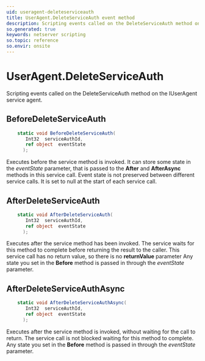 ```yaml
---
uid: useragent-deleteserviceauth
title: UserAgent.DeleteServiceAuth event method
description: Scripting events called on the DeleteServiceAuth method on the UserAgent service agent.
so.generated: true
keywords: netserver scripting
so.topic: reference
so.envir: onsite
---
```

# UserAgent.DeleteServiceAuth

Scripting events called on the <see cref='M:IUserAgent.DeleteServiceAuth'>DeleteServiceAuth</see> method on the <see cref='IUserAgent'>IUserAgent</see>  service agent.

## BeforeDeleteServiceAuth
```cs
    static void BeforeDeleteServiceAuth(
       Int32  serviceAuthId,
       ref object  eventState
      );
```
Executes before the service method is invoked.
It can store some state in the *eventState* parameter, that is passed to the **After** and **AfterAsync** methods in this service call.
Event state is not preserved between different service calls. It is set to null at the start of each service call.
## AfterDeleteServiceAuth
```cs
    static void AfterDeleteServiceAuth(
       Int32  serviceAuthId,
       ref object  eventState
      );
```
Executes after the service method has been invoked. The service waits for this method to complete before returning the result to the caller.
This service call has no return value, so there is no **returnValue** parameter
Any state you set in the **Before** method is passed in through the *eventState* parameter.
## AfterDeleteServiceAuthAsync
```cs
    static void AfterDeleteServiceAuthAsync(
       Int32  serviceAuthId,
       ref object  eventState
      );
```
Executes after the service method is invoked, without waiting for the call to return.
The service call is not blocked waiting for this method to complete.
Any state you set in the **Before** method is passed in through the *eventState* parameter.

